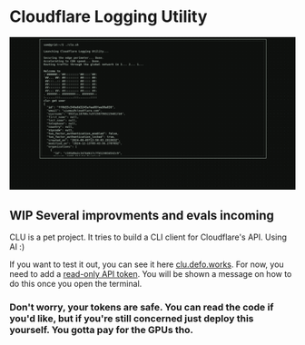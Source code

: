 # Cloudflare Logging Utility
![CLU screnshot](clu.png)

## WIP Several improvments and evals incoming 

CLU is a pet project. It tries to build a CLI client for Cloudflare's API. Using AI :)

If you want to test it out, you can see it here [clu.defo.works](https://clu.defo.works/). For now, you need to add a [read-only API token](https://dash.cloudflare.com/profile/api-tokens). You will be shown a message on how to do this once you open the terminal.

### Don't worry, your tokens are safe. You can read the code if you'd like, but if you're still concerned just deploy this yourself. You gotta pay for the GPUs tho.

